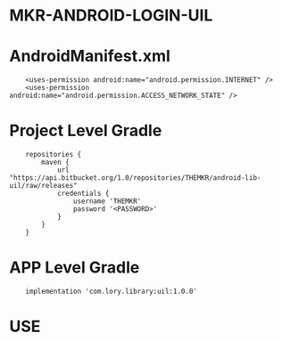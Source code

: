 # MKR-ANDROID-LOGIN-UIL

#   AndroidManifest.xml
		<uses-permission android:name="android.permission.INTERNET" />
	    <uses-permission android:name="android.permission.ACCESS_NETWORK_STATE" />        

#	Project Level Gradle
		repositories {
			maven {
				url "https://api.bitbucket.org/1.0/repositories/THEMKR/android-lib-uil/raw/releases"
				credentials {
					username 'THEMKR'
					password '<PASSWORD>'
				}
			}
		}

#	APP Level Gradle
		implementation 'com.lory.library:uil:1.0.0'        
        
#   USE